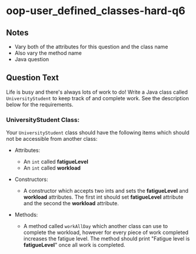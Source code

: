 # oop-user_defined_classes-hard-q6

## Notes

- Vary both of the attributes for this question and the class name
- Also vary the method name
- Java question

## Question Text

Life is busy and there's always lots of work to do! Write a Java class called `UniversityStudent` to keep track of and
complete work. See the description below for the requirements.

### UniversityStudent Class:

Your `UniversityStudent` class should have the following items which should not be accessible from another class:

- Attributes:
    - An `int` called **fatigueLevel**
    - An `int` called **workload**

- Constructors:
    - A constructor which accepts two ints and sets the **fatigueLevel** and **workload** attributes. The first int 
      should set **fatigueLevel** attribute and the second the **workload** attribute.

- Methods:
    - A method called `workAllDay` which another class can use to complete the workload, however for every piece of work
      completed increases the fatigue level. The method should print "Fatigue level is **fatigueLevel**" once all work
      is completed.